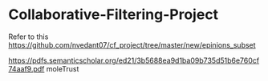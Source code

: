 # Collaborative-Filtering-Project
Refer to this https://github.com/nvedant07/cf_project/tree/master/new/epinions_subset

https://pdfs.semanticscholar.org/ed21/3b5688ea9d1ba09b735d51b6e760cf74aaf9.pdf moleTrust

